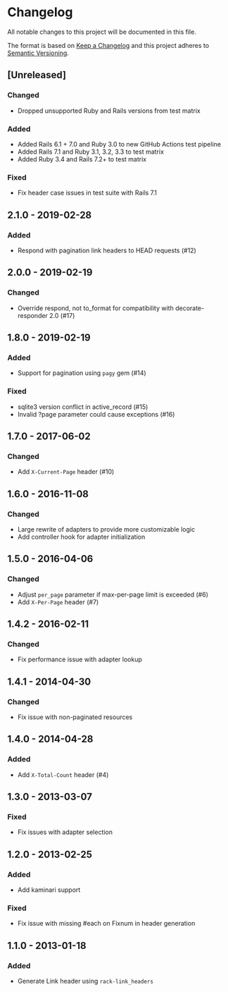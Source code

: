 # Changelog

All notable changes to this project will be documented in this file.

The format is based on [Keep a Changelog](http://keepachangelog.com/en/1.0.0/)
and this project adheres to [Semantic Versioning](http://semver.org/spec/v2.0.0.html).

## [Unreleased]

### Changed

- Dropped unsupported Ruby and Rails versions from test matrix

### Added

- Added Rails 6.1 + 7.0 and Ruby 3.0 to new GitHub Actions test pipeline
- Added Rails 7.1 and Ruby 3.1, 3.2, 3.3 to test matrix
- Added Ruby 3.4 and Rails 7.2+ to test matrix

### Fixed

- Fix header case issues in test suite with Rails 7.1

## 2.1.0 - 2019-02-28

### Added

- Respond with pagination link headers to HEAD requests (#12)

## 2.0.0 - 2019-02-19

### Changed

- Override respond, not to_format for compatibility with decorate-responder 2.0 (#17)

## 1.8.0 - 2019-02-19

### Added

- Support for pagination using `pagy` gem (#14)

### Fixed

- sqlite3 version conflict in active_record (#15)
- Invalid ?page parameter could cause exceptions (#16)

## 1.7.0 - 2017-06-02

### Changed

- Add `X-Current-Page` header (#10)

## 1.6.0 - 2016-11-08

### Changed

- Large rewrite of adapters to provide more customizable logic
- Add controller hook for adapter initialization

## 1.5.0 - 2016-04-06

### Changed

- Adjust `per_page` parameter if max-per-page limit is exceeded (#6)
- Add `X-Per-Page` header (#7)

## 1.4.2 - 2016-02-11

### Changed

- Fix performance issue with adapter lookup

## 1.4.1 - 2014-04-30

### Changed

- Fix issue with non-paginated resources

## 1.4.0 - 2014-04-28

### Added

- Add `X-Total-Count` header (#4)

## 1.3.0 - 2013-03-07

### Fixed

- Fix issues with adapter selection

## 1.2.0 - 2013-02-25

### Added

- Add kaminari support

### Fixed

- Fix issue with missing #each on Fixnum in header generation

## 1.1.0 - 2013-01-18

### Added

- Generate Link header using `rack-link_headers`
